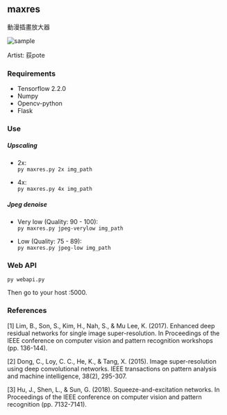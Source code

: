 ## maxres ##

動漫插畫放大器

![sample](https://i.imgur.com/3wtqBx7.png)

Artist: 荻pote

### Requirements

- Tensorflow 2.2.0
- Numpy
- Opencv-python
- Flask

### Use ###

##### Upscaling #####

- 2x:  
`py maxres.py 2x img_path`

- 4x:  
`py maxres.py 4x img_path`

##### Jpeg denoise #####

- Very low (Quality: 90 - 100):  
`py maxres.py jpeg-verylow img_path`

- Low (Quality: 75 - 89):  
`py maxres.py jpeg-low img_path`

### Web API ###

`py webapi.py`

Then go to your host :5000.

### References ###

[1] Lim, B., Son, S., Kim, H., Nah, S., & Mu Lee, K. (2017). Enhanced deep residual networks for single image super-resolution. In Proceedings of the IEEE conference on computer vision and pattern recognition workshops (pp. 136-144).

[2] Dong, C., Loy, C. C., He, K., & Tang, X. (2015). Image super-resolution using deep convolutional networks. IEEE transactions on pattern analysis and machine intelligence, 38(2), 295-307.

[3] Hu, J., Shen, L., & Sun, G. (2018). Squeeze-and-excitation networks. In Proceedings of the IEEE conference on computer vision and pattern recognition (pp. 7132-7141).
